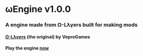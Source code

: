# ωEngine v1.0.0
### A engine made from Ω-Lλγers built for making mods
#### <a href='https://veprogames.github.io/omega-layers'>Ω-Lλγers</a> (the original) by VeproGames
#### Play the engine <a href='https://raw.githack.com/TheDodecahedroncole/omega-engine/TheDodecahedroncole-patch-1/index.html'>now</a>

